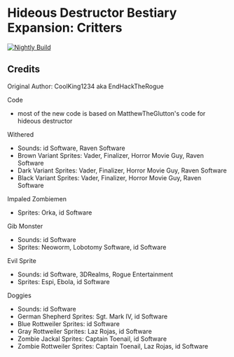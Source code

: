 # Hideous Destructor Bestiary Expansion: Critters

[![Nightly Build](https://github.com/HDest-Community/HDest-Critters/actions/workflows/nightly.yml/badge.svg)](https://github.com/HDest-Community/HDest-Critters/actions/workflows/nightly.yml)

## Credits

Original Author: CoolKing1234 aka EndHackTheRogue

Code
- most of the new code is based on MatthewTheGlutton's code for hideous destructor

Withered  
- Sounds: id Software, Raven Software  
- Brown Variant Sprites: Vader, Finalizer, Horror Movie Guy, Raven Software  
- Dark Variant Sprites: Vader, Finalizer, Horror Movie Guy, Raven Software  
- Black Variant Sprites: Vader, Finalizer, Horror Movie Guy, Raven Software  

Impaled Zombiemen
- Sprites: Orka, id Software

Gib Monster
- Sounds: id Software
- Sprites: Neoworm, Lobotomy Software, id Software
	
Evil Sprite
- Sounds: id Software, 3DRealms, Rogue Entertainment  
- Sprites: Espi, Ebola, id Software  

Doggies  
- Sounds: id Software  
- German Shepherd Sprites: Sgt. Mark IV, id Software
- Blue Rottweiler Sprites: id Software
- Gray Rottweiler Sprites: Laz Rojas, id Software
- Zombie Jackal Sprites: Captain Toenail, id Software
- Zombie Rottweiler Sprites: Captain Toenail, Laz Rojas, id Software  
